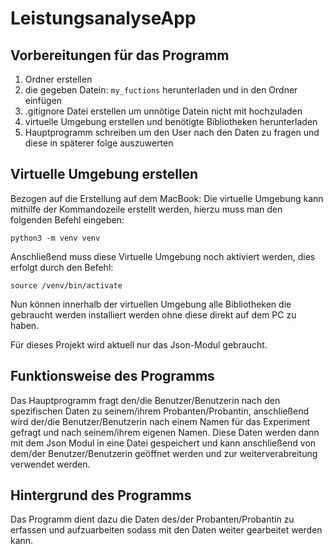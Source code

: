 # LeistungsanalyseApp

## Vorbereitungen für das Programm

1. Ordner erstellen
2. die gegeben Datein: ```my_fuctions``` herunterladen und in den Ordner einfügen
3. .gitignore Datei erstellen um unnötige Datein nicht mit hochzuladen
4. virtuelle Umgebung erstellen und benötigte Bibliotheken herunterladen
5. Hauptprogramm schreiben um den User nach den Daten zu fragen und diese in späterer folge auszuwerten

## Virtuelle Umgebung erstellen
Bezogen auf die Erstellung auf dem MacBook:
Die virtuelle Umgebung kann mithilfe der Kommandozeile erstellt werden, hierzu muss man den folgenden Befehl eingeben:

```python3 -m venv venv```

Anschließend muss diese Virtuelle Umgebung noch aktiviert werden, dies erfolgt durch den Befehl:

```source /venv/bin/activate```

Nun können innerhalb der virtuellen Umgebung alle Bibliotheken die gebraucht werden installiert werden ohne diese direkt auf dem PC zu haben.

Für dieses Projekt wird aktuell nur das Json-Modul gebraucht.

## Funktionsweise des Programms 

Das Hauptprogramm fragt den/die Benutzer/Benutzerin nach den spezifischen Daten zu seinem/ihrem Probanten/Probantin, anschließend wird der/die Benutzer/Benutzerin nach einem Namen 
für das Experiment gefragt und nach seinem/ihrem eigenen Namen. Diese Daten werden dann mit dem Json Modul in eine Datei gespeichert und kann anschließend von dem/der Benutzer/Benutzerin geöffnet werden und zur weiterverabreitung verwendet werden.

## Hintergrund des Programms

Das Programm dient dazu die Daten des/der Probanten/Probantin zu erfassen und aufzuarbeiten sodass mit den Daten weiter gearbeitet werden kann.

